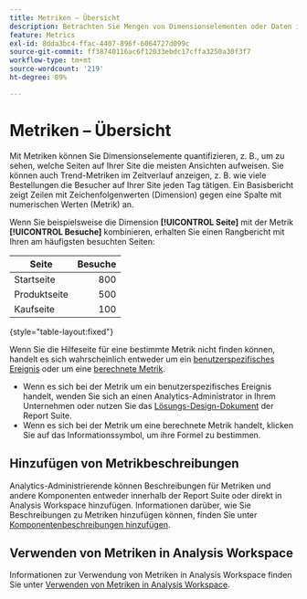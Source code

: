 ```yaml
---
title: Metriken – Übersicht
description: Betrachten Sie Mengen von Dimensionselementen oder Daten im Zeitverlauf.
feature: Metrics
exl-id: 8dda3bc4-ffac-4407-896f-6064727d099c
source-git-commit: ff38740116ac6f12033ebdc17cffa3250a30f3f7
workflow-type: tm+mt
source-wordcount: '219'
ht-degree: 89%

---
```


# Metriken – Übersicht

Mit Metriken können Sie Dimensionselemente quantifizieren, z. B., um zu sehen, welche Seiten auf Ihrer Site die meisten Ansichten aufweisen. Sie können auch Trend-Metriken im Zeitverlauf anzeigen, z. B. wie viele Bestellungen die Besucher auf Ihrer Site jeden Tag tätigen. Ein Basisbericht zeigt Zeilen mit Zeichenfolgenwerten (Dimension) gegen eine Spalte mit numerischen Werten (Metrik) an.

Wenn Sie beispielsweise die Dimension **[!UICONTROL Seite]** mit der Metrik **[!UICONTROL Besuche]** kombinieren, erhalten Sie einen Rangbericht mit Ihren am häufigsten besuchten Seiten:

| Seite | Besuche |
| --- | ---: |
| Startseite | 800 |
| Produktseite | 500 |
| Kaufseite | 100 |

{style="table-layout:fixed"}

Wenn Sie die Hilfeseite für eine bestimmte Metrik nicht finden können, handelt es sich wahrscheinlich entweder um ein [benutzerspezifisches Ereignis](custom-events.md) oder um eine [berechnete Metrik](../c-calcmetrics/cm-overview.md).

* Wenn es sich bei der Metrik um ein benutzerspezifisches Ereignis handelt, wenden Sie sich an einen Analytics-Administrator in Ihrem Unternehmen oder nutzen Sie das [Lösungs-Design-Dokument](/help/implement/prepare/solution-design.md) der Report Suite.
* Wenn es sich bei der Metrik um eine berechnete Metrik handelt, klicken Sie auf das Informationssymbol, um ihre Formel zu bestimmen.

## Hinzufügen von Metrikbeschreibungen

Analytics-Administrierende können Beschreibungen für Metriken und andere Komponenten entweder innerhalb der Report Suite oder direkt in Analysis Workspace hinzufügen. Informationen darüber, wie Sie Beschreibungen zu Metriken hinzufügen können, finden Sie unter [Komponentenbeschreibungen hinzufügen](/help/analyze/analysis-workspace/components/add-component-descriptions.md).

## Verwenden von Metriken in Analysis Workspace

Informationen zur Verwendung von Metriken in Analysis Workspace finden Sie unter [Verwenden von Metriken in Analysis Workspace](/help/analyze/analysis-workspace/components/apply-create-metrics.md).
